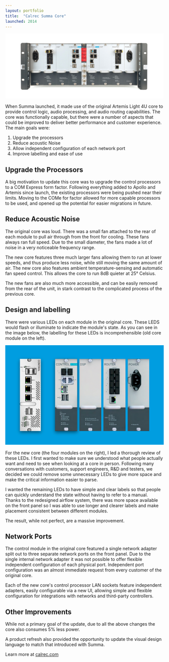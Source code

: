 ```yaml
---
layout: portfolio
title:  "Calrec Summa Core"
launched: 2014
---
```


<div class="post-image"><img src="/assets/images/portfolio/calrec-summa-core/hero.jpg"></div>

When Summa launched, it made use of the original Artemis Light 4U core to provide control logic, audio processing, and audio routing capabilities. The core was functionally capable, but there were a number of aspects that could be improved to deliver better performance and customer experience. The main goals were:

1. Upgrade the processors
2. Reduce acoustic Noise
3. Allow independent configuration of each network port
4. Improve labelling and ease of use

## Upgrade the Processors
A big motivation to update this core was to upgrade the control processors to a COM Express form factor. Following everything added to Apollo and Artemis since launch, the existing processors were being pushed near their limits. Moving to the COMe for factor allowed for more capable processors to be used, and opened up the potential for easier migrations in future.

## Reduce Acoustic Noise
The original core was loud. There was a small fan attached to the rear of each module to pull air through from the front for cooling. These fans always ran full speed. Due to the small diameter, the fans made a lot of noise in a very noticeable frequency range.

The new core features three much larger fans allowing them to run at lower speeds, and thus produce less noise, while still moving the same amount of air. The new core also features ambient temperature-sensing and automatic fan speed control. This allows the core to run 8dB quieter at 25° Celsius.

The new fans are also much more accessible, and can be easily removed from the rear of the unit, in stark contrast to the complicated process of the previous core.

## Design and labelling
There were various LEDs on each module in the original core. These LEDS would flash or illuminate to indicate the module's state. As you can see in the image below, the labelling for these LEDs is incomprehensible (old core module on the left).

<div class="post-image"><img src="/assets/images/portfolio/calrec-summa-core/labelling.jpg"></div>

For the new core (the four modules on the right), I led a thorough review of these LEDs. I first wanted to make sure we understood what people actually want and need to see when looking at a core in person. Following many conversations with customers, support engineers, R&D and testers, we decided we could remove some unnecessary LEDs to give more space and make the critical information easier to parse.

I wanted the remaining LEDs to have simple and clear labels so that people can quickly understand the state without having to refer to a manual. Thanks to the redesigned airflow system, there was more space available on the front panel so I was able to use longer and clearer labels and make placement consistent between different modules.

The result, while not perfect, are a massive improvement.

## Network Ports
The control module in the original core featured a single network adapter split out to three separate network ports on the front panel. Due to the single internal network adapter it was not possible to offer flexible independent configuration of each physical port. Independent port configuration was an almost immediate request from every customer of the original core.

Each of the new core's control processor LAN sockets feature independent adapters, easily configurable via a new UI, allowing simple and flexible configuration for integrations with networks and third-party controllers.

## Other Improvements
While not a primary goal of the update, due to all the above changes the core also consumes 5% less power.

A product refresh also provided the opportunity to update the visual design language to match that introduced with Summa.

Learn more at [calrec.com](calrec.com)
